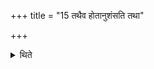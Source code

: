 +++
title = "15 तथैव होतानुशंसति तथा"

+++

<details><summary>थिते</summary>

15. The Hotr̥ recites the same Śastra; the formula for drinking (Soma) is the same.  
</details>
